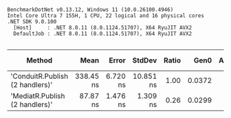 ```

BenchmarkDotNet v0.13.12, Windows 11 (10.0.26100.4946)
Intel Core Ultra 7 155H, 1 CPU, 22 logical and 16 physical cores
.NET SDK 9.0.100
  [Host]     : .NET 8.0.11 (8.0.1124.51707), X64 RyuJIT AVX2
  DefaultJob : .NET 8.0.11 (8.0.1124.51707), X64 RyuJIT AVX2


```
| Method                          | Mean      | Error    | StdDev    | Ratio | Gen0   | Allocated | Alloc Ratio |
|-------------------------------- |----------:|---------:|----------:|------:|-------:|----------:|------------:|
| &#39;ConduitR.Publish (2 handlers)&#39; | 338.45 ns | 6.720 ns | 10.851 ns |  1.00 | 0.0372 |     472 B |        1.00 |
| &#39;MediatR.Publish (2 handlers)&#39;  |  87.87 ns | 1.476 ns |  1.309 ns |  0.26 | 0.0299 |     376 B |        0.80 |
